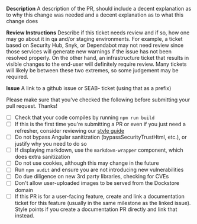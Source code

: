 **Description**
A description of the PR, should include a decent explanation as to why this change was needed and a decent explanation as to what this change does

**Review Instructions**
Describe if this ticket needs review and if so, how one may go about it in qa and/or staging environments.
For example, a ticket based on Security Hub, Snyk, or Dependabot may not need review since those services
will generate new warnings if the issue has not been resolved properly. On the other hand, an infrastructure
ticket that results in visible changes to the end-user will definitely require review.
Many tickets will likely be between these two extremes, so some judgement may be required.

**Issue**
A link to a github issue or SEAB- ticket (using that as a prefix)

Please make sure that you've checked the following before submitting your pull request. Thanks!

- [ ] Check that your code compiles by running `npm run build`
- [ ] If this is the first time you're submitting a PR or even if you just need a refresher, consider reviewing our [style guide](https://github.com/dockstore/dockstore/wiki/Dockstore-Frontend-Opinionated-Style-Guide#pr-checklist)
- [ ] Do not bypass Angular sanitization (bypassSecurityTrustHtml, etc.), or justify why you need to do so
- [ ] If displaying markdown, use the `markdown-wrapper` component, which does extra sanitization
- [ ] Do not use cookies, although this may change in the future
- [ ] Run `npm audit` and ensure you are not introducing new vulnerabilities
- [ ] Do due diligence on new 3rd party libraries, checking for CVEs
- [ ] Don't allow user-uploaded images to be served from the Dockstore domain
- [ ] If this PR is for a user-facing feature, create and link a documentation ticket for this feature (usually in the same milestone as the linked issue). Style points if you create a documentation PR directly and link that instead.
